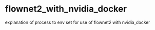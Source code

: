 # flownet2_with_nvidia_docker
explanation of process to env set for use of flownet2 with nvidia_docker
